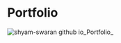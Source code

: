 # Portfolio
![shyam-swaran github io_Portfolio_](https://github.com/shyam-swaran/Portfolio/assets/124905276/b1c7dd33-e598-4c22-a045-5f60e4417a66)

